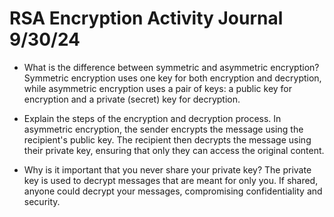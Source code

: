 # RSA Encryption Activity Journal 9/30/24

* What is the difference between symmetric and asymmetric encryption?
Symmetric encryption uses one key for both encryption and decryption, while asymmetric encryption uses
a pair of keys: a public key for encryption and a private (secret) key for decryption.

* Explain the steps of the encryption and decryption process.
In asymmetric encryption, the sender encrypts the message using the recipient's public key. The recipient
then decrypts the message using their private key, ensuring that only they can access the original content.

* Why is it important that you never share your private key?
The private key is used to decrypt messages that are meant for only you. If shared, anyone could decrypt
your messages, compromising confidentiality and security.
